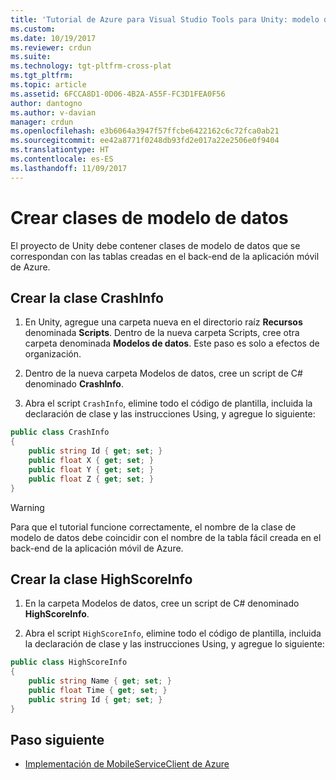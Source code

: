```yaml
---
title: 'Tutorial de Azure para Visual Studio Tools para Unity: modelo de datos| Microsoft Docs'
ms.custom: 
ms.date: 10/19/2017
ms.reviewer: crdun
ms.suite: 
ms.technology: tgt-pltfrm-cross-plat
ms.tgt_pltfrm: 
ms.topic: article
ms.assetid: 6FCCA8D1-0D06-4B2A-A55F-FC3D1FEA0F56
author: dantogno
ms.author: v-davian
manager: crdun
ms.openlocfilehash: e3b6064a3947f57ffcbe6422162c6c72fca0ab21
ms.sourcegitcommit: ee42a8771f0248db93fd2e017a22e2506e0f9404
ms.translationtype: HT
ms.contentlocale: es-ES
ms.lasthandoff: 11/09/2017
---
```

# <a name="create-data-model-classes"></a>Crear clases de modelo de datos

El proyecto de Unity debe contener clases de modelo de datos que se correspondan con las tablas creadas en el back-end de la aplicación móvil de Azure.

## <a name="create-the-crashinfo-class"></a>Crear la clase CrashInfo

1. En Unity, agregue una carpeta nueva en el directorio raíz **Recursos** denominada **Scripts**. Dentro de la nueva carpeta Scripts, cree otra carpeta denominada **Modelos de datos**. Este paso es solo a efectos de organización.

2. Dentro de la nueva carpeta Modelos de datos, cree un script de C# denominado **CrashInfo**.

3. Abra el script `CrashInfo`, elimine todo el código de plantilla, incluida la declaración de clase y las instrucciones Using, y agregue lo siguiente:

  ```csharp
  public class CrashInfo
  {
      public string Id { get; set; }
      public float X { get; set; }
      public float Y { get; set; }
      public float Z { get; set; }
  }
  ```

  > [!WARNING]
  > Para que el tutorial funcione correctamente, el nombre de la clase de modelo de datos debe coincidir con el nombre de la tabla fácil creada en el back-end de la aplicación móvil de Azure.

## <a name="create-the-highscoreinfo-class"></a>Crear la clase HighScoreInfo

1. En la carpeta Modelos de datos, cree un script de C# denominado **HighScoreInfo**.

2. Abra el script `HighScoreInfo`, elimine todo el código de plantilla, incluida la declaración de clase y las instrucciones Using, y agregue lo siguiente:

  ```csharp
  public class HighScoreInfo
  {
      public string Name { get; set; }
      public float Time { get; set; }
      public string Id { get; set; }
  }
  ```

  ## <a name="next-step"></a>Paso siguiente

  * [Implementación de MobileServiceClient de Azure](visual-studio-tools-for-unity-azure-mobile-client.md)
